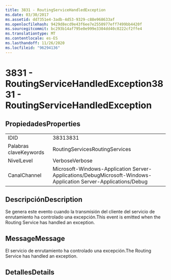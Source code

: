```yaml
---
title: 3831 - RoutingServiceHandledException
ms.date: 03/30/2017
ms.assetid: dd7351e4-3adb-4d53-9329-c88e968633af
ms.openlocfilehash: 9429d8ecd9e43f6ee7e2550977eff7499bb4420f
ms.sourcegitcommit: bc293b14af795e0e999e3304dd40c0222cf2ffe4
ms.translationtype: MT
ms.contentlocale: es-ES
ms.lasthandoff: 11/26/2020
ms.locfileid: "96294136"
---
```

# <a name="3831---routingservicehandledexception"></a><span data-ttu-id="cbe70-102">3831 - RoutingServiceHandledException</span><span class="sxs-lookup"><span data-stu-id="cbe70-102">3831 - RoutingServiceHandledException</span></span>

## <a name="properties"></a><span data-ttu-id="cbe70-103">Propiedades</span><span class="sxs-lookup"><span data-stu-id="cbe70-103">Properties</span></span>  
  
|||  
|-|-|  
|<span data-ttu-id="cbe70-104">ID</span><span class="sxs-lookup"><span data-stu-id="cbe70-104">ID</span></span>|<span data-ttu-id="cbe70-105">3831</span><span class="sxs-lookup"><span data-stu-id="cbe70-105">3831</span></span>|  
|<span data-ttu-id="cbe70-106">Palabras clave</span><span class="sxs-lookup"><span data-stu-id="cbe70-106">Keywords</span></span>|<span data-ttu-id="cbe70-107">RoutingServices</span><span class="sxs-lookup"><span data-stu-id="cbe70-107">RoutingServices</span></span>|  
|<span data-ttu-id="cbe70-108">Nivel</span><span class="sxs-lookup"><span data-stu-id="cbe70-108">Level</span></span>|<span data-ttu-id="cbe70-109">Verbose</span><span class="sxs-lookup"><span data-stu-id="cbe70-109">Verbose</span></span>|  
|<span data-ttu-id="cbe70-110">Canal</span><span class="sxs-lookup"><span data-stu-id="cbe70-110">Channel</span></span>|<span data-ttu-id="cbe70-111">Microsoft-Windows-Application Server-Applications/Debug</span><span class="sxs-lookup"><span data-stu-id="cbe70-111">Microsoft-Windows-Application Server-Applications/Debug</span></span>|  
  
## <a name="description"></a><span data-ttu-id="cbe70-112">Descripción</span><span class="sxs-lookup"><span data-stu-id="cbe70-112">Description</span></span>  

 <span data-ttu-id="cbe70-113">Se genera este evento cuando la transmisión del cliente del servicio de enrutamiento ha controlado una excepción.</span><span class="sxs-lookup"><span data-stu-id="cbe70-113">This event is emitted when the Routing Service has handled an exception.</span></span>  
  
## <a name="message"></a><span data-ttu-id="cbe70-114">Message</span><span class="sxs-lookup"><span data-stu-id="cbe70-114">Message</span></span>  

 <span data-ttu-id="cbe70-115">El servicio de enrutamiento ha controlado una excepción.</span><span class="sxs-lookup"><span data-stu-id="cbe70-115">The Routing Service has handled an exception.</span></span>  
  
## <a name="details"></a><span data-ttu-id="cbe70-116">Detalles</span><span class="sxs-lookup"><span data-stu-id="cbe70-116">Details</span></span>
